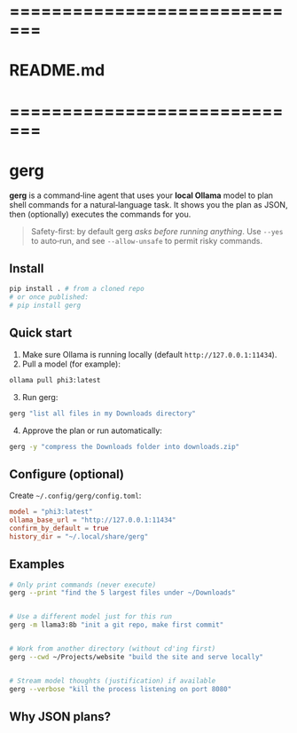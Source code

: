 # =============================
# README.md
# =============================
# gerg


**gerg** is a command‑line agent that uses your **local Ollama** model to plan shell commands for a natural‑language task. It shows you the plan as JSON, then (optionally) executes the commands for you.


> Safety-first: by default gerg *asks before running anything*. Use `--yes` to auto‑run, and see `--allow-unsafe` to permit risky commands.


## Install


```bash
pip install . # from a cloned repo
# or once published:
# pip install gerg
```


## Quick start


1) Make sure Ollama is running locally (default `http://127.0.0.1:11434`).
2) Pull a model (for example):
```bash
ollama pull phi3:latest
```
3) Run gerg:
```bash
gerg "list all files in my Downloads directory"
```
4) Approve the plan or run automatically:
```bash
gerg -y "compress the Downloads folder into downloads.zip"
```


## Configure (optional)


Create `~/.config/gerg/config.toml`:
```toml
model = "phi3:latest"
ollama_base_url = "http://127.0.0.1:11434"
confirm_by_default = true
history_dir = "~/.local/share/gerg"
```


## Examples


```bash
# Only print commands (never execute)
gerg --print "find the 5 largest files under ~/Downloads"


# Use a different model just for this run
gerg -m llama3:8b "init a git repo, make first commit"


# Work from another directory (without cd'ing first)
gerg --cwd ~/Projects/website "build the site and serve locally"


# Stream model thoughts (justification) if available
gerg --verbose "kill the process listening on port 8080"
```


## Why JSON plans?
```
